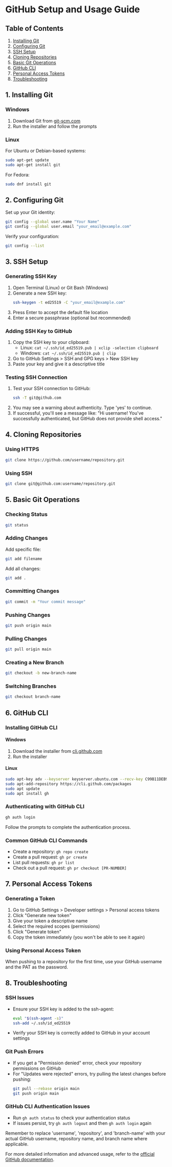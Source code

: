 # GitHub Setup and Usage Guide

## Table of Contents
1. [Installing Git](#1-installing-git)
2. [Configuring Git](#2-configuring-git)
3. [SSH Setup](#3-ssh-setup)
4. [Cloning Repositories](#4-cloning-repositories)
5. [Basic Git Operations](#5-basic-git-operations)
6. [GitHub CLI](#6-github-cli)
7. [Personal Access Tokens](#7-personal-access-tokens)
8. [Troubleshooting](#8-troubleshooting)

## 1. Installing Git

### Windows
1. Download Git from [git-scm.com](https://git-scm.com/download/win)
2. Run the installer and follow the prompts

### Linux
For Ubuntu or Debian-based systems:
```bash
sudo apt-get update
sudo apt-get install git
```

For Fedora:
```bash
sudo dnf install git
```

## 2. Configuring Git

Set up your Git identity:
```bash
git config --global user.name "Your Name"
git config --global user.email "your_email@example.com"
```

Verify your configuration:
```bash
git config --list
```

## 3. SSH Setup

### Generating SSH Key
1. Open Terminal (Linux) or Git Bash (Windows)
2. Generate a new SSH key:
   ```bash
   ssh-keygen -t ed25519 -C "your_email@example.com"
   ```
3. Press Enter to accept the default file location
4. Enter a secure passphrase (optional but recommended)

### Adding SSH Key to GitHub
1. Copy the SSH key to your clipboard:
   - Linux: `cat ~/.ssh/id_ed25519.pub | xclip -selection clipboard`
   - Windows: `cat ~/.ssh/id_ed25519.pub | clip`
2. Go to GitHub Settings > SSH and GPG keys > New SSH key
3. Paste your key and give it a descriptive title

### Testing SSH Connection
1. Test your SSH connection to GitHub:
   ```bash
   ssh -T git@github.com
   ```
2. You may see a warning about authenticity. Type 'yes' to continue.
3. If successful, you'll see a message like:
   "Hi username! You've successfully authenticated, but GitHub does not provide shell access."

## 4. Cloning Repositories

### Using HTTPS
```bash
git clone https://github.com/username/repository.git
```

### Using SSH
```bash
git clone git@github.com:username/repository.git
```

## 5. Basic Git Operations

### Checking Status
```bash
git status
```

### Adding Changes
Add specific file:
```bash
git add filename
```

Add all changes:
```bash
git add .
```

### Committing Changes
```bash
git commit -m "Your commit message"
```

### Pushing Changes
```bash
git push origin main
```

### Pulling Changes
```bash
git pull origin main
```

### Creating a New Branch
```bash
git checkout -b new-branch-name
```

### Switching Branches
```bash
git checkout branch-name
```

## 6. GitHub CLI

### Installing GitHub CLI

#### Windows
1. Download the installer from [cli.github.com](https://cli.github.com/)
2. Run the installer

#### Linux
```bash
sudo apt-key adv --keyserver keyserver.ubuntu.com --recv-key C99B11DEB97541F0
sudo apt-add-repository https://cli.github.com/packages
sudo apt update
sudo apt install gh
```

### Authenticating with GitHub CLI
```bash
gh auth login
```
Follow the prompts to complete the authentication process.

### Common GitHub CLI Commands
- Create a repository: `gh repo create`
- Create a pull request: `gh pr create`
- List pull requests: `gh pr list`
- Check out a pull request: `gh pr checkout [PR-NUMBER]`

## 7. Personal Access Tokens

### Generating a Token
1. Go to GitHub Settings > Developer settings > Personal access tokens
2. Click "Generate new token"
3. Give your token a descriptive name
4. Select the required scopes (permissions)
5. Click "Generate token"
6. Copy the token immediately (you won't be able to see it again)

### Using Personal Access Token
When pushing to a repository for the first time, use your GitHub username and the PAT as the password.

## 8. Troubleshooting

### SSH Issues
- Ensure your SSH key is added to the ssh-agent:
  ```bash
  eval "$(ssh-agent -s)"
  ssh-add ~/.ssh/id_ed25519
  ```
- Verify your SSH key is correctly added to GitHub in your account settings

### Git Push Errors
- If you get a "Permission denied" error, check your repository permissions on GitHub
- For "Updates were rejected" errors, try pulling the latest changes before pushing:
  ```bash
  git pull --rebase origin main
  git push origin main
  ```

### GitHub CLI Authentication Issues
- Run `gh auth status` to check your authentication status
- If issues persist, try `gh auth logout` and then `gh auth login` again

Remember to replace 'username', 'repository', and 'branch-name' with your actual GitHub username, repository name, and branch name where applicable.

For more detailed information and advanced usage, refer to the [official GitHub documentation](https://docs.github.com/).